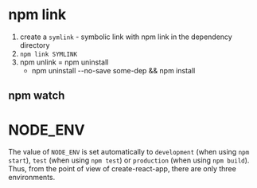 # npm link
1. create a `symlink` - symbolic link with npm link in the dependency directory
2. `npm link SYMLINK`
3. npm unlink = npm uninstall
    - npm uninstall --no-save some-dep && npm install 
    

## npm watch
# NODE_ENV
The value of `NODE_ENV` is set automatically to `development` (when using `npm start`), `test` (when using `npm test`) or `production` (when using `npm build`).  
Thus, from the point of view of create-react-app, there are only three environments.


